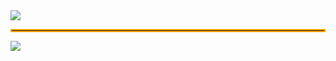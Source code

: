 <img src="https://capsule-render.vercel.app/api?type=venom&color=gradient&height=200&section=header&text=Welcome%20to%20Changki's%20Github&fontSize=40" />
<hr style="border: 2px solid #ffa500;" />

<img src="https://img.shields.io/badge/python-#3776AB?style=flat-square&logo=html5&logoColor=white"/>

<br>
